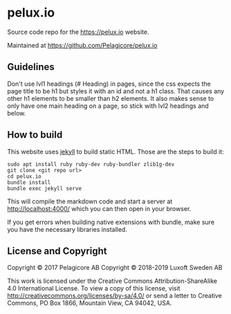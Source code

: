 # pelux.io

Source code repo for the https://pelux.io website.

Maintained at https://github.com/Pelagicore/pelux.io

## Guidelines

Don't use lvl1 headings (\# Heading) in pages, since the css expects the page
title to be h1 but styles it with an id and not a h1 class. That causes any
other h1 elements to be smaller than h2 elements. It also makes sense to only
have one main heading on a page, so stick with lvl2 headings and below.

## How to build

This website uses [jekyll](https://jekyllrb.com/) to build static HTML. Those
are the steps to build it:

    sudo apt install ruby ruby-dev ruby-bundler zlib1g-dev
    git clone <git repo url>
    cd pelux.io
    bundle install
    bundle exec jekyll serve

This will compile the markdown code and start a server at
[http://localhost:4000/](http://localhost:4000/) which you can then open in your
browser.

If you get errors when building native extensions with bundle, make sure you
have the necessary libraries installed.

## License and Copyright

Copyright &copy; 2017 Pelagicore AB
Copyright &copy; 2018-2019 Luxoft Sweden AB

This work is licensed under the Creative Commons
Attribution-ShareAlike 4.0 International License. To view a copy of
this license, visit http://creativecommons.org/licenses/by-sa/4.0/ or
send a letter to Creative Commons, PO Box 1866, Mountain View, CA
94042, USA.
